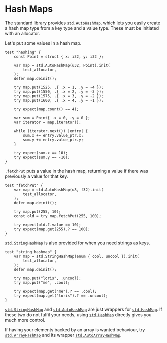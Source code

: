 # Hash Maps

The standard library provides
[`std.AutoHashMap`](https://ziglang.org/documentation/master/std/#std.AutoHashMap),
which lets you easily create a hash map type from a key type and a value type.
These must be initiated with an allocator.

Let's put some values in a hash map.

```zig
test "hashing" {
    const Point = struct { x: i32, y: i32 };

    var map = std.AutoHashMap(u32, Point).init(
        test_allocator,
    );
    defer map.deinit();

    try map.put(1525, .{ .x = 1, .y = -4 });
    try map.put(1550, .{ .x = 2, .y = -3 });
    try map.put(1575, .{ .x = 3, .y = -2 });
    try map.put(1600, .{ .x = 4, .y = -1 });

    try expect(map.count() == 4);

    var sum = Point{ .x = 0, .y = 0 };
    var iterator = map.iterator();

    while (iterator.next()) |entry| {
        sum.x += entry.value_ptr.x;
        sum.y += entry.value_ptr.y;
    }

    try expect(sum.x == 10);
    try expect(sum.y == -10);
}
```

`.fetchPut` puts a value in the hash map, returning a value if there was
previously a value for that key.

```zig
test "fetchPut" {
    var map = std.AutoHashMap(u8, f32).init(
        test_allocator,
    );
    defer map.deinit();

    try map.put(255, 10);
    const old = try map.fetchPut(255, 100);

    try expect(old.?.value == 10);
    try expect(map.get(255).? == 100);
}
```

[`std.StringHashMap`](https://ziglang.org/documentation/master/std/#std.StringHashMap)
is also provided for when you need strings as keys.

```zig
test "string hashmap" {
    var map = std.StringHashMap(enum { cool, uncool }).init(
        test_allocator,
    );
    defer map.deinit();

    try map.put("loris", .uncool);
    try map.put("me", .cool);

    try expect(map.get("me").? == .cool);
    try expect(map.get("loris").? == .uncool);
}
```

[`std.StringHashMap`](https://ziglang.org/documentation/master/std/#std.StringHashMap)
and
[`std.AutoHashMap`](https://ziglang.org/documentation/master/std/#std.AutoHashMap)
are just wrappers for
[`std.HashMap`](https://ziglang.org/documentation/master/std/#std.HashMap). If
these two do not fulfil your needs, using
[`std.HashMap`](https://ziglang.org/documentation/master/std/#std.HashMap)
directly gives you much more control.

If having your elements backed by an array is wanted behaviour, try
[`std.ArrayHashMap`](https://ziglang.org/documentation/master/std/#std.ArrayHashMap)
and its wrapper
[`std.AutoArrayHashMap`](https://ziglang.org/documentation/master/std/#std.AutoArrayHashMap).
